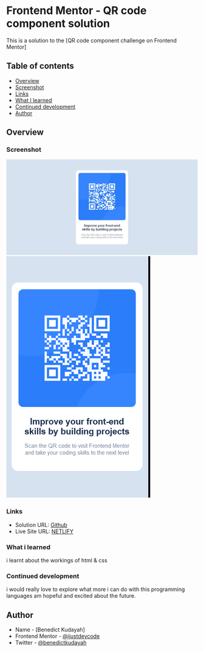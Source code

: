 # Frontend Mentor - QR code component solution

This is a solution to the [QR code component challenge on Frontend Mentor]

## Table of contents

  - [Overview](#overview)
  - [Screenshot](#screenshot)
  - [Links](#links)
  - [What I learned](#what-i-learned)
  - [Continued development](#continued-development)
  - [Author](#author)

## Overview

### Screenshot

![](./images/screenshot%201.jpeg)
![](./images/Screenshot%202.png)



### Links

- Solution URL: [Github](https://https://github.com/ijustdeycode/QR-COMPONENT.git)
- Live Site URL: [NETLIFY](https://https://incredible-begonia-05fd51.netlify.app/)



### What i learned
i learnt about the workings of html & css


### Continued development

i would really love to explore what more i can do with this programming languages 
am hopeful and excited about the future.

## Author

- Name - [Benedict Kudayah]
- Frontend Mentor - [@ijustdeycode](https://www.frontendmentor.io/profile/ijustdeycode)
- Twitter - [@benedictkudayah](https://www.twitter.com/benedictkudayah)
